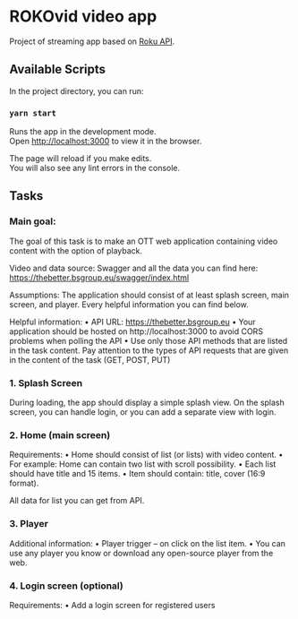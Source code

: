 # ROKOvid video app

Project of streaming app based on [Roku API](https://thebetter.bsgroup.eu/swagger/index.html).

## Available Scripts

In the project directory, you can run:

### `yarn start`

Runs the app in the development mode.\
Open [http://localhost:3000](http://localhost:3000) to view it in the browser.

The page will reload if you make edits.\
You will also see any lint errors in the console.

## Tasks

### Main goal:

The goal of this task is to make an OTT web application containing video content with the
option of playback.

Video and data source:
Swagger and all the data you can find here:
https://thebetter.bsgroup.eu/swagger/index.html

Assumptions:
The application should consist of at least splash screen, main screen, and player.
Every helpful information you can find below.

Helpful information:
• API URL: https://thebetter.bsgroup.eu
• Your application should be hosted on http://localhost:3000 to avoid CORS problems
when polling the API
• Use only those API methods that are listed in the task content.
Pay attention to the types of API requests that are given in the content of the task
(GET, POST, PUT)

### 1. Splash Screen

During loading, the app should display a simple splash view.
On the splash screen, you can handle login, or you can add a separate view with login.

### 2. Home (main screen)

Requirements:
• Home should consist of list (or lists) with video content.
• For example: Home can contain two list with scroll possibility.
• Each list should have title and 15 items.
• Item should contain: title, cover (16:9 format).

All data for list you can get from API.

### 3. Player

Additional information:
• Player trigger – on click on the list item.
• You can use any player you know or download any open-source player from the web.

### 4. Login screen (optional)

Requirements:
• Add a login screen for registered users
